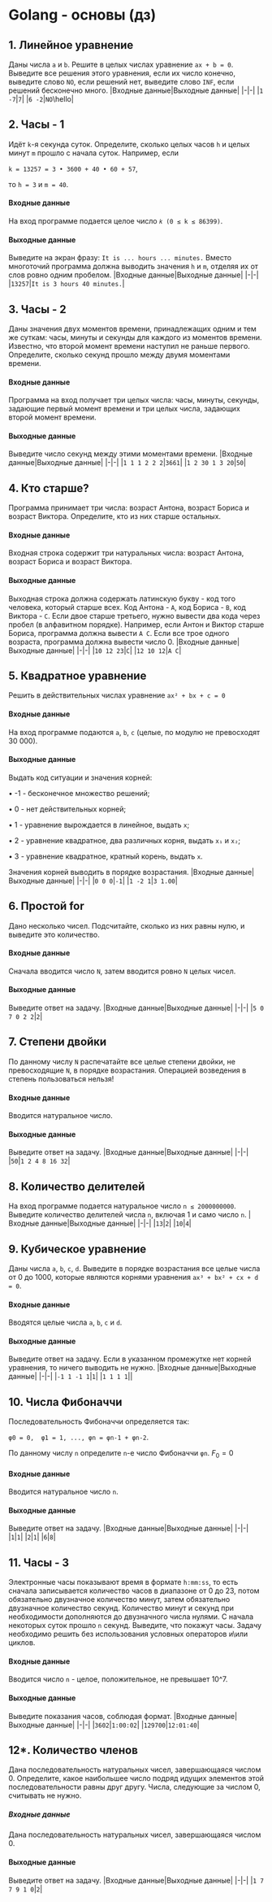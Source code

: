 # Golang - основы (дз)
## 1. Линейное уравнение
Даны числа `а` и `b`. Решите в целых числах уравнение `aх + b = 0`. Выведите все решения этого уравнения, если их число конечно, выведите слово `NO`, если решений нет, выведите слово `INF`, если решений бесконечно много.
|Входные данные|Выходные данные|
|-|-|
|`1 -7`|`7`|
|`6 -2`|`NO`\hello|

## 2. Часы - 1
Идёт `k`-я секунда суток. Определите, сколько целых часов `h` и целых минут `m` прошло с начала суток. Например, если

`k = 13257 = 3 • 3600 + 40 • 60 + 57`,

тo `h = 3` и `m = 40`.
#### Входные данные
На вход программе подается целое число `𝑘 (0 ≤ k ≤ 86399)`.
#### Выходные данные
Выведите на экран фразу:
`It is ... hours ... minutes.`
Вместо многоточий программа должна выводить значения `h` и `m`, отделяя их от слов ровно одним пробелом.
|Входные данные|Выходные данные|
|-|-|
|`13257`|`It is 3 hours 40 minutes.`|

## 3. Часы - 2
Даны значения двух моментов времени, принадлежащих одним и тем же суткам: часы, минуты и секунды для каждого из моментов времени. Известно, что второй момент времени наступил не раньше первого. Определите, сколько секунд прошло между двумя моментами времени.
#### Входные данные
Программа на вход получает три целых числа: часы, минуты, секунды, задающие первый момент времени и три целых числа, задающих второй момент времени.
#### Выходные данные
Выведите число секунд между этими моментами времени.
|Входные данные|Выходные данные|
|-|-|
|`1 1 1 2 2 2`|`3661`|
|`1 2 30 1 3 20`|`50`|

## 4. Кто старше?
Программа принимает три числа: возраст Антона, возраст Бориса и возраст Виктора. Определите, кто из них старше остальных.
#### Входные данные
Входная строка содержит три натуральных числа: возраст Антона, возраст Бориса и возраст Виктора.
#### Выходные данные
Выходная строка должна содержать латинскую букву - код того человека, который старше всех. Код Антона - `А`, код Бориса - `В`, код Виктора - `С`. Если двое старше третьего, нужно вывести два кода через пробел (в алфавитном порядке). Например, если Антон и Виктор старше Бориса, программа должна вывести `А С`. Если все трое одного возраста, программа должна вывести число
0.
|Входные данные|Выходные данные|
|-|-|
|`10 12 23`|`C`|
|`12 10 12`|`A C`|

## 5. Квадратное уравнение
Решить в действительных числах уравнение `ax² + bx + c = 0`
#### Входные данные
На вход программе подаются `а`, `b`, `с` (целые, по модулю не превосходят 30 000).
#### Выходные данные
Выдать код ситуации и значения корней:

• -1 - бесконечное множество решений;

• 0 - нет действительных корней;

• 1 - уравнение вырождается в линейное, выдать `х`;

• 2 - уравнение квадратное, два различных корня, выдать `x₁` и `x₂`;

• 3 - уравнение квадратное, кратный корень, выдать `х`.

Значения корней выводить в порядке возрастания.
|Входные данные|Выходные данные|
|-|-|
|`0 0 0`|`-1`|
|`1 -2 1`|`3 1.00`|

## 6. Простой for
Дано несколько чисел. Подсчитайте, сколько из них равны нулю, и выведите это количество.
#### Входные данные
Сначала вводится число `N`, затем вводится ровно `N` целых чисел.
#### Выходные данные
Выведите ответ на задачу.
|Входные данные|Выходные данные|
|-|-|
|`5 0 7 0 2 2`|`2`|

## 7. Степени двойки
По данному числу `N` распечатайте все целые степени двойки, не превосходящие `N`, в порядке возрастания.
Операцией возведения в степень пользоваться нельзя!
#### Входные данные
Вводится натуральное число.
#### Выходные данные
Выведите ответ на задачу.
|Входные данные|Выходные данные|
|-|-|
|`50`|`1 2 4 8 16 32`|

## 8. Количество делителей
На вход программе подается натуральное число `n ≤ 2000000000`. Выведите количество делителей числа `n`, включая 1 и само число `n`.
|Входные данные|Выходные данные|
|-|-|
|`13`|`2`|
|`10`|`4`|

## 9. Кубическое уравнение
Даны числа `а`, `b`, `с`, `d`. Выведите в порядке возрастания все целые числа от 0 до 1000, которые являются корнями уравнения
`ax³ + bx² + cx + d = 0`.
#### Входные данные
Вводятся целые числа `a`, `b`, `c` и `d`.
#### Выходные данные
Выведите ответ на задачу. Если в указанном промежутке нет корней уравнения, то ничего выводить не нужно.
|Входные данные|Выходные данные|
|-|-|
|`-1 1 -1 1`|`1`|
|`1 1 1 1`||

## 10. Числа Фибоначчи
Последовательность Фибоначчи определяется так:

`φ0 = 0,  φ1 = 1, ..., φn = φn-1 + φn-2`.

По данному числу `n` определите `n`-е число Фибоначчи `φn`. $F_{0} = 0$
#### Входные данные
Вводится натуральное число `n`.
#### Выходные данные
Выведите ответ на задачу.
|Входные данные|Выходные данные|
|-|-|
|`1`|`1`|
|`2`|`1`|
|`6`|`8`|

## 11. Часы - 3
Электронные часы показывают время в формате `h:mm:ss`, то есть сначала записывается количество часов в диапазоне от 0 до 23, потом обязательно двузначное количество минут, затем обязательно двузначное количество секунд. Количество минут и секунд при необходимости дополняются до двузначного числа нулями.
С начала некоторых суток прошло `n` секунд. Выведите, что покажут часы. Задачу необходимо решить без использования условных операторов и\или циклов.
#### Входные данные
Вводится число `n` - целое, положительное, не превышает 10^7.
#### Выходные данные
Выведите показания часов, соблюдая формат.
|Входные данные|Выходные данные|
|-|-|
|`3602`|`1:00:02`|
|`129700`|`12:01:40`|

## 12*. Количество членов
Дана последовательность натуральных чисел, завершающаяся числом 0. Определите, какое наибольшее число подряд идущих элементов этой последовательности равны друг другу.
Числа, следующие за числом 0, считывать не нужно.
##### Входные данные
Дана последовательность натуральных чисел, завершающаяся числом 0.
#### Выходные данные
Выведите ответ на задачу.
|Входные данные|Выходные данные|
|-|-|
|`1 7 7 9 1 0`|`2`|
